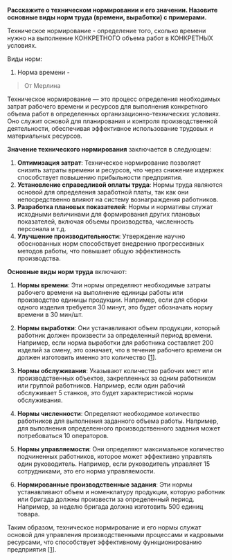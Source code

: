 **Расскажите о техническом нормировании и его значении. Назовите основные виды норм труда (времени, выработки) с примерами.**

Техническое нормирование - определение того, сколько времени нужно на выполнение КОНКРЕТНОГО объема работ в КОНКРЕТНЫХ условиях.

Виды норм:

1. Норма времени - 


> От Мерлина

Техническое нормирование — это процесс определения необходимых затрат рабочего времени и ресурсов для выполнения конкретного объема работ в определенных организационно-технических условиях. Оно служит основой для планирования и контроля производственной деятельности, обеспечивая эффективное использование трудовых и материальных ресурсов.

**Значение технического нормирования** заключается в следующем:

1. **Оптимизация затрат**: Техническое нормирование позволяет снизить затраты времени и ресурсов, что через снижение издержек способствует повышению прибыльности предприятия.
2. **Установление справедливой оплаты труда**: Нормы труда являются основой для определения заработной платы, так как они непосредственно влияют на систему вознаграждения работников.
3. **Разработка плановых показателей**: Нормы и нормативы служат исходными величинами для формирования других плановых показателей, включая объемы производства, численность персонала и т.д.
4. **Улучшение производительности**: Утверждение научно обоснованных норм способствует внедрению прогрессивных методов работы, что повышает общую эффективность производства.

**Основные виды норм труда** включают:

1. **Нормы времени**: Эти нормы определяют необходимые затраты рабочего времени на выполнение единицы работы или производство единицы продукции. Например, если для сборки одного изделия требуется 30 минут, это будет обозначать норму времени в 30 мин/шт.

2. **Нормы выработки**: Они устанавливают объем продукции, который работник должен произвести за определенный период времени. Например, если норма выработки для работника составляет 200 изделий за смену, это означает, что в течение рабочего времени он должен изготовить именно это количество [[1](https://www.profiz.ru/peo/5_2024/normirovanie_truda/)].

3. **Нормы обслуживания**: Указывают количество рабочих мест или производственных объектов, закрепленных за одним работником или группой работников. Например, если один рабочий обслуживает 5 станков, это будет характеристикой нормы обслуживания.

4. **Нормы численности**: Определяют необходимое количество работников для выполнения заданного объема работы. Например, для выполнения определенного производственного задания может потребоваться 10 операторов.

5. **Нормы управляемости**: Они определяют максимальное количество подчиненных работников, которое может эффективно управлять один руководитель. Например, если руководитель управляет 15 сотрудниками, это его норма управляемости.

6. **Нормированные производственные задания**: Эти нормы устанавливают объем и номенклатуру продукции, которую работник или бригада должны произвести за определенный период. Например, за неделю бригада должна изготовить 500 единиц товара.

Таким образом, техническое нормирование и его нормы служат основой для управления производственными процессами и кадровыми ресурсами, что способствует эффективному функционированию предприятия [[1](https://www.profiz.ru/peo/5_2024/normirovanie_truda/)]. 